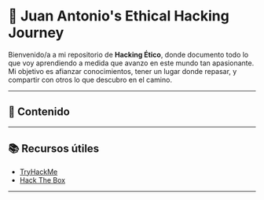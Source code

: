 # 🐍 Juan Antonio's Ethical Hacking Journey

Bienvenido/a a mi repositorio de **Hacking Ético**, donde documento todo lo que voy aprendiendo a medida que avanzo en este mundo tan apasionante. Mi objetivo es afianzar conocimientos, tener un lugar donde repasar, y compartir con otros lo que descubro en el camino.

---

## 📌 Contenido



---

## 📚 Recursos útiles
- [TryHackMe](https://tryhackme.com)
- [Hack The Box](https://hackthebox.com)

---
